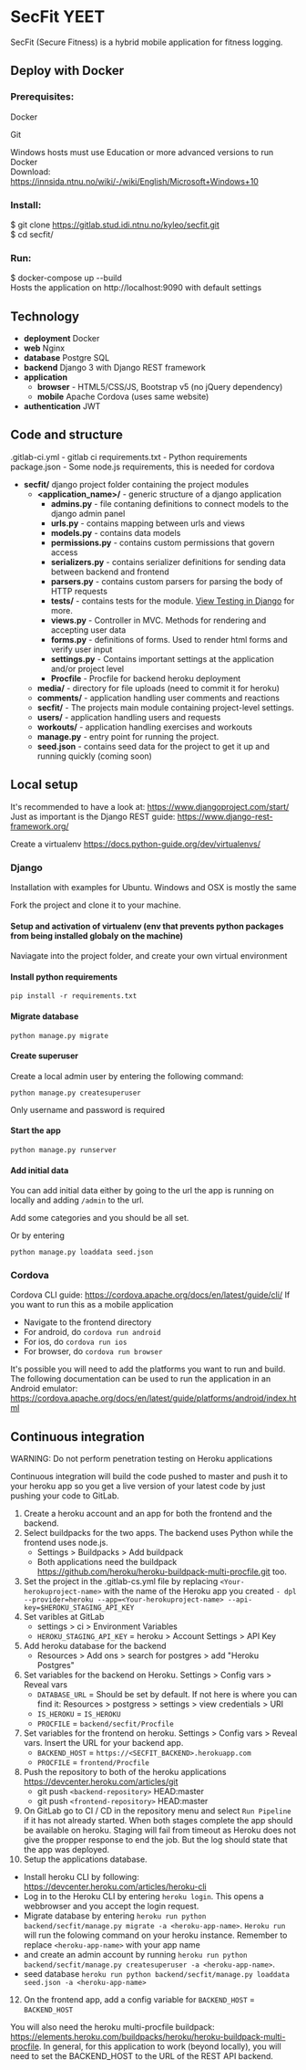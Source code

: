 # SecFit YEET

SecFit (Secure Fitness) is a hybrid mobile application for fitness logging.

## Deploy with Docker

### Prerequisites:

Docker

Git

Windows hosts must use Education or more advanced versions to run Docker \
Download: https://innsida.ntnu.no/wiki/-/wiki/English/Microsoft+Windows+10

### Install:

$ git clone https://gitlab.stud.idi.ntnu.no/kyleo/secfit.git \
$ cd secfit/

### Run:

$ docker-compose up --build \
Hosts the application on http://localhost:9090 with default settings


## Technology
- **deployment** Docker
- **web** Nginx
- **database** Postgre SQL
- **backend** Django 3 with Django REST framework
- **application** 
    - **browser** - HTML5/CSS/JS, Bootstrap v5 (no jQuery dependency)
    - **mobile** Apache Cordova (uses same website)
- **authentication** JWT


## Code and structure

.gitlab-ci.yml - gitlab ci
requirements.txt - Python requirements
package.json - Some node.js requirements, this is needed for cordova

- **secfit/** django project folder containing the project modules
  - **<application_name>/** - generic structure of a django application
    - **admins.py** - file contaning definitions to connect models to the django admin panel
    - **urls.py** - contains mapping between urls and views
    - **models.py** - contains data models
    - **permissions.py** - contains custom permissions that govern access
    - **serializers.py** - contains serializer definitions for sending data between backend and frontend
    - **parsers.py** - contains custom parsers for parsing the body of HTTP requests
    - **tests/** - contains tests for the module. [View Testing in Django](https://docs.djangoproject.com/en/2.1/topics/testing/) for more.
    - **views.py** - Controller in MVC. Methods for rendering and accepting user data
    - **forms.py**  -  definitions of forms. Used to render html forms and verify user input
    - **settings.py** - Contains important settings at the application and/or project level
    - **Procfile** - Procfile for backend heroku deployment
  - **media/** - directory for file uploads (need to commit it for heroku)
  - **comments/** - application handling user comments and reactions
  - **secfit/** - The projects main module containing project-level settings.
  - **users/** - application handling users and requests
  - **workouts/** - application handling exercises and workouts
  - **manage.py** - entry point for running the project.
  - **seed.json** - contains seed data for the project to get it up and running quickly (coming soon)



## Local setup
It's recommended to have a look at: https://www.djangoproject.com/start/
Just as important is the Django REST guide: https://www.django-rest-framework.org/

Create a virtualenv https://docs.python-guide.org/dev/virtualenvs/


### Django

Installation with examples for Ubuntu. Windows and OSX is mostly the same

Fork the project and clone it to your machine.

#### Setup and activation of virtualenv (env that prevents python packages from being installed globaly on the machine)
Naviagate into the project folder, and create your own virtual environment


#### Install python requirements

`pip install -r requirements.txt`


#### Migrate database

`python manage.py migrate`


#### Create superuser

Create a local admin user by entering the following command:

`python manage.py createsuperuser`

Only username and password is required


#### Start the app

`python manage.py runserver`


#### Add initial data

You can add initial data either by going to the url the app is running on locally and adding `/admin` to the url.

Add some categories and you should be all set.

Or by entering 

`python manage.py loaddata seed.json`

### Cordova
Cordova CLI guide: https://cordova.apache.org/docs/en/latest/guide/cli/
If you want to run this as a mobile application
- Navigate to the frontend directory
- For android, do `cordova run android`
- For ios, do `cordova run ios`
- For browser, do `cordova run browser`

It's possible you will need to add the platforms you want to run and build.
The following documentation can be used to run the application in an Android emulator: \
https://cordova.apache.org/docs/en/latest/guide/platforms/android/index.html

## Continuous integration
WARNING: Do not perform penetration testing on Heroku applications

Continuous integration will build the code pushed to master and push it to your heroku app so you get a live version of your latest code by just pushing your code to GitLab.

1. Create a heroku account and an app for both the frontend and the backend.
2. Select buildpacks for the two apps. The backend uses Python while the frontend uses node.js.
   * Settings > Buildpacks > Add buildpack
   * Both applications need the buildpack https://github.com/heroku/heroku-buildpack-multi-procfile.git too.
3. Set the project in the .gitlab-cs.yml file by replacing `<Your-herokuproject-name>` with the name of the Heroku app you created
`- dpl --provider=heroku --app=<Your-herokuproject-name> --api-key=$HEROKU_STAGING_API_KEY`
5. Set varibles at GitLab
   * settings > ci > Environment Variables
   * `HEROKU_STAGING_API_KEY` = heroku > Account Settings > API Key
6. Add heroku database for the backend
   * Resources > Add ons > search for postgres > add "Heroku Postgres"
7. Set variables for the backend on Heroku. Settings > Config vars > Reveal vars
   * `DATABASE_URL` = Should be set by default. If not here is where you can find it: Resources > postgress > settings > view credentials > URI
   * `IS_HEROKU` = `IS_HEROKU`
   * `PROCFILE` = `backend/secfit/Procfile`
8. Set variables for the frontend on heroku. Settings > Config vars > Reveal vars. Insert the URL for your backend app.
   * `BACKEND_HOST` = `https://<SECFIT_BACKEND>.herokuapp.com`
   * `PROCFILE` = `frontend/Procfile`
9. Push the repository to both of the heroku applications https://devcenter.heroku.com/articles/git 
   * git push `<backend-repository>` HEAD:master
   * git push `<frontend-repository>` HEAD:master
10. On GitLab go to CI / CD in the repository menu and select `Run Pipeline` if it has not already started. When both stages complete the app should be available on heroku. Staging will fail from timeout as Heroku does not give the propper response to end the job. But the log should state that the app was deployed.
11. Setup the applications database.
   * Install heroku CLI by following: https://devcenter.heroku.com/articles/heroku-cli
   * Log in to the Heroku CLI by entering `heroku login`. This opens a webbrowser and you accept the login request.
   * Migrate database by entering
   `heroku run python backend/secfit/manage.py migrate -a <heroku-app-name>`. `Heroku run` will run the folowing command on your heroku instance. Remember to replace `<heroku-app-name>` with your app name
   * and create an admin account by running
   `heroku run python backend/secfit/manage.py createsuperuser -a <heroku-app-name>`.
   * seed database `heroku run python backend/secfit/manage.py loaddata seed.json -a <heroku-app-name>`
12. On the frontend app, add a config variable for `BACKEND_HOST` = `BACKEND_HOST`

You will also need the heroku multi-procfile buildpack: https://elements.heroku.com/buildpacks/heroku/heroku-buildpack-multi-procfile.
In general, for this application to work (beyond locally), you will need to set the BACKEND_HOST to the URL of the REST API backend.

